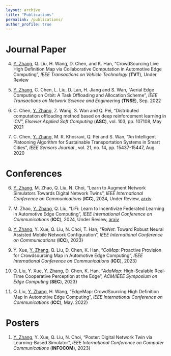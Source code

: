 ```yaml
---
layout: archive
title: "Publications"
permalink: /publications/
author_profile: true
---
```



Journal Paper
======
4. <u>Y. Zhang</u>, Q. Liu, H. Wang, D. Chen, and K. Han, “CrowdSourcing Live High Definition Map via Collaborative Computation in Automotive Edge Computing”, *IEEE Transactions on Vehicle Technology* (**TVT**), Under Review

3. <u>Y. Zhang</u>, C. Chen, L. Liu, D. Lan, H. Jiang and S. Wan, “Aerial Edge Computing on Orbit: A Task Offloading and Allocation Scheme”, *IEEE Transactions on Network Science and Engineering* (**TNSE**), Sep. 2022

2. C. Chen, <u>Y. Zhang</u>, Z. Wang, S. Wan and Q. Pei, “Distributed computation offloading method based on deep reinforcement learning in ICV”, *Elsevier Applied Soft Computing* (**ASC**), vol. 103,  pp. 107108, May 2021

1. C. Chen, <u>Y. Zhang</u>, M. R. Khosravi, Q. Pei and S. Wan, “An Intelligent Platooning Algorithm for Sustainable Transportation Systems in Smart Cities”, *IEEE Sensors Journal* , vol. 21, no. 14, pp. 15437-15447, Aug. 2020



Conferences
======
6. <u>Y. Zhang</u>, M. Zhao, Q. Liu, N. Choi, “Learn to Augment Network Simulators Towards Digital Network Twins”, *IEEE International Conference on Communications* (**ICC**), 2024, Under Review, [arxiv](https://arxiv.org/abs/2311.12745)

5. M. Zhao, <u>Y. Zhang</u>, Q. Liu, “LiFi: Learn to Incentivize Federated Learning in Automotive Edge Computing”, *IEEE International Conference on Communications* (**ICC**), 2024, Under Review, [arxiv](https://arxiv.org/abs/2311.12720)
    
4. <u>Y. Zhang</u>, Y. Xue, Q. Liu, N. Choi, T. Han, “*RoNet*: Toward Robust Neural Assisted Mobile Network Configuration”, *IEEE International Conference on Communications* (**ICC**), 2023}

3. Y. Xue, <u>Y. Zhang</u>, Q. Liu, D. Chen, K. Han, “*CoMap*: Proactive Provision for Crowdsourcing Map in Automotive Edge Computing”, *IEEE International Conference on Communications* (**ICC**), 2023} 

2. Q. Liu, Y. Xue, <u>Y. Zhang</u>, D. Chen, K. Han, “*AdaMap*: High-Scalable Real-Time Cooperative Perception at the Edge”, *ACM/IEEE Symposium on Edge Computing* (**SEC**), 2023}

1. Q. Liu, <u>Y. Zhang</u>, H. Wang, “EdgeMap: CrowdSourcing High Definition Map in Automotive Edge Computing”, *IEEE International Conference on Communications* (**ICC**), May. 2022}


Posters
======
1. <u>Y. Zhang</u>, Y. Xue, Q. Liu, N. Choi, “Poster: Digital Network Twin via Learning-Based Simulator”, *IEEE International Conference on Computer Communications* (**INFOCOM**), 2023}